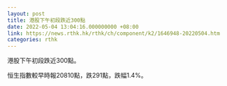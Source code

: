 ```yaml
---
layout: post
title: 港股下午初段跌近300點
date: 2022-05-04 13:04:16.000000000 +08:00
link: https://news.rthk.hk/rthk/ch/component/k2/1646948-20220504.htm
categories: rthk
---
```


港股下午初段跌近300點。

恒生指數較早時報20810點，跌291點，跌幅1.4%。
